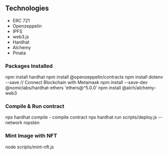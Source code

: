 ## Technologies

- ERC 721
- Openzeppelin
- IPFS
- web3.js
- Hardhat
- Alchemy
- Pinata

### Packages Installed
npm install hardhat
npm install @openzeppelin/contracts
npm install dotenv --save // Connect Blockchain with Metamask
npm install --save-dev @nomiclabs/hardhat-ethers 'ethers@^5.0.0'
npm install @alch/alchemy-web3

### Compile & Run contract
npx hardhat compile - compile contract
npx hardhat run scripts/deploy.js --network ropsten

### Mint Image with NFT
node scripts/mint-nft.js
